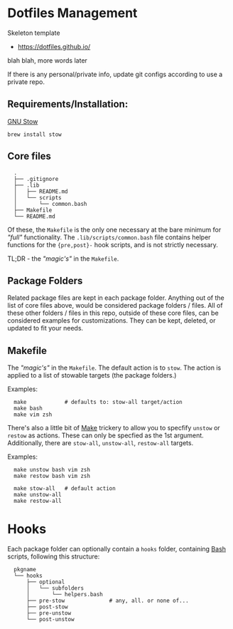 # Dotfiles Management 

Skeleton template

* https://dotfiles.github.io/

blah blah, more words later

If there is any personal/private info, update git configs according to use a
private repo.

## Requirements/Installation:

[GNU Stow](https://www.gnu.org/software/stow/)

```
brew install stow
```

## Core files
```
  .
  ├── .gitignore
  ├── .lib
  │   ├── README.md
  │   └── scripts
  │       └── common.bash
  ├── Makefile
  └── README.md
```
Of these, the `Makefile` is the only one necessary at the bare minimum for
_"full"_ functionality. The `.lib/scripts/common.bash` file contains helper
functions for the `{pre,post}-` hook scripts, and is not strictly necessary.

TL;DR - the _"magic's"_ in the `Makefile`.

## Package Folders
Related package files are kept in each package folder. Anything out of the list
of core files above, would be considered package folders / files. All of these
other folders / files in this repo, outside of these core files, can be
considered examples for customizations. They can be kept, deleted, or updated
to fit your needs.

## Makefile

The _"magic's"_ in the `Makefile`. The default action is to `stow`. The action
is applied to a list of stowable targets (the package folders.)

 Examples:
```
  make            # defaults to: stow-all target/action
  make bash
  make vim zsh
```

There's also a little bit of
[Make](https://www.gnu.org/software/make/manual/html_node/Text-Functions.html)
trickery to allow you to specfify `unstow` or `restow` as actions. These can
only be specfied as the 1st argument. Additionally, there are `stow-all`,
`unstow-all`, `restow-all` targets.

Examples:
```
  make unstow bash vim zsh
  make restow bash vim zsh

  make stow-all   # default action
  make unstow-all
  make restow-all
```

# Hooks
Each package folder can optionally contain a `hooks` folder, containing
[Bash](http://tldp.org/HOWTO/Bash-Prog-Intro-HOWTO.html) scripts, following
this structure:
```
  pkgname
  └── hooks
      ├── optional
      │   └── subfolders
      │       └── helpers.bash
      ├── pre-stow              # any, all. or none of...
      ├── post-stow
      ├── pre-unstow
      └── post-unstow
```

